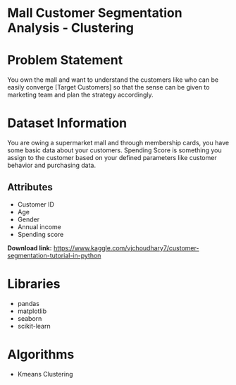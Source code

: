 # Mall Customer Segmentation Analysis - Clustering


# Problem Statement

You own the mall and want to understand the customers like who can be easily converge [Target Customers] so that the sense can be given to marketing team and plan the strategy accordingly.

# Dataset Information

You are owing a supermarket mall and through membership cards, you have some basic data about your customers. Spending Score is something you assign to the customer based on your defined parameters like customer behavior and purchasing data.

## Attributes

- Customer ID
- Age
- Gender
- Annual income
- Spending score

**Download link:** https://www.kaggle.com/vjchoudhary7/customer-segmentation-tutorial-in-python

# Libraries

- pandas
- matplotlib
- seaborn
- scikit-learn

# Algorithms

- Kmeans Clustering
